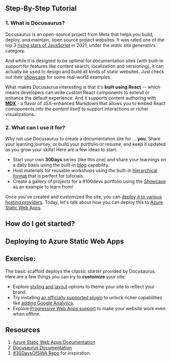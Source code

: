 ## Step-By-Step Tutorial

### 1. What is Docusaurus?

Docusaurus is an open-source project from Meta that helps you build, deploy, and maintain, open source project websites. It was rated one of the top 3 [rising stars of JavaScript](https://docusaurus.io/) in 2021, under the _static site generators_ category. 

And while it is designed to be optimal for documentation sites (with built-in support for features like content search, localization and versioning), it can actually be used to design and build all kinds of static websites. Just check out their [showcase](https://docusaurus.io/showcase) for some real-world examples.

What makes Docusaurus interesting is that it's **built using React** -- which means developers can write custom React components to extend or enhance the default experience. And it supports content authoring with [**MDX**](https://mdxjs.com/) - a flavor of JSX-enhanced Markdown that allows you to embed React comoponents _into the content itself_ to support interactions or richer visualizations.

### 2. What can I use it for?

Why not use Docusaurus to create a documentation site for ... **you**. Share your learning journey, or build your portfolio or resume, and keep it updated as you grow your skills! Here are a few ideas to start:

* Start your own **30Days** series (like this one) and share your learnings on a daily basis using the built-in [blog](https://docusaurus.io/docs/blog) capability. 
* Host materials for reusable workshops using the built-in [hierarchical format](https://docusaurus.io/docs/docs-introduction) that is perfect for tutorials.
* Create a gallery of projects for a #100devs portfolio using the [Showcase](https://docusaurus.io/showcase) as an example to learn from!

Once you've created and customized the site, you can [deploy it to various hosting providers](https://docusaurus.io/docs/deployment#choosing-a-hosting-provider). Today, let's talk about how you can deploy this to [Azure Static Web Apps](https://docs.microsoft.com/en-us/azure/static-web-apps/overview).

## How do I get started?


## Deploying to Azure Static Web Apps


## Exercise: 
The basic scaffold deploys the _classic starter_ provided by Docusaurus. Here are a few things you can try to **customize** your site:
 * Explore [styling and layout](https://docusaurus.io/docs/styling-layout) options to theme your site to reflect your brand.
 * Try installing [an officially supported plugin](https://docusaurus.io/docs/api/plugins) to unlock richer capabilities like [adding Google Analytics](https://docusaurus.io/docs/api/plugins/@docusaurus/plugin-google-analytics).
 * Explore [Progressive Web Apps support](https://docusaurus.io/docs/api/plugins/@docusaurus/plugin-pwa) to make your website work even when offline.


## Resources

1. [Azure Static Web Apps Documentation](https://docs.microsoft.com/en-us/azure/static-web-apps/)
2. [Docusaurus Documentation](https://docusaurus.io/docs)
3. [#30DaysOfSWA Repo](https://aka.ms/30DaysOfSWA) for inspiration.